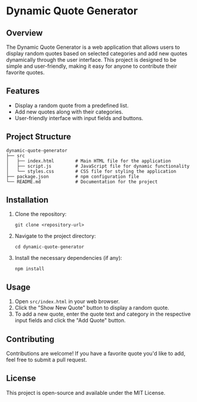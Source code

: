 # Dynamic Quote Generator

## Overview
The Dynamic Quote Generator is a web application that allows users to display random quotes based on selected categories and add new quotes dynamically through the user interface. This project is designed to be simple and user-friendly, making it easy for anyone to contribute their favorite quotes.

## Features
- Display a random quote from a predefined list.
- Add new quotes along with their categories.
- User-friendly interface with input fields and buttons.

## Project Structure
```
dynamic-quote-generator
├── src
│   ├── index.html        # Main HTML file for the application
│   ├── script.js         # JavaScript file for dynamic functionality
│   └── styles.css        # CSS file for styling the application
├── package.json          # npm configuration file
└── README.md             # Documentation for the project
```

## Installation
1. Clone the repository:
   ```
   git clone <repository-url>
   ```
2. Navigate to the project directory:
   ```
   cd dynamic-quote-generator
   ```
3. Install the necessary dependencies (if any):
   ```
   npm install
   ```

## Usage
1. Open `src/index.html` in your web browser.
2. Click the "Show New Quote" button to display a random quote.
3. To add a new quote, enter the quote text and category in the respective input fields and click the "Add Quote" button.

## Contributing
Contributions are welcome! If you have a favorite quote you'd like to add, feel free to submit a pull request.

## License
This project is open-source and available under the MIT License.